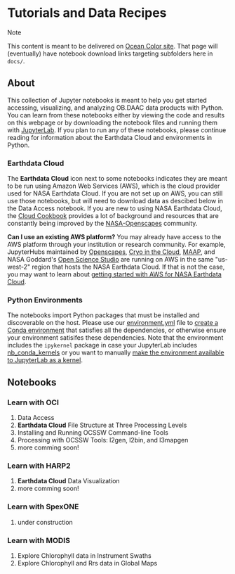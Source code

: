 # Tutorials and Data Recipes

> [!NOTE]
> This content is meant to be delivered on [Ocean Color site][tutorials].
> That page will (eventually) have notebook download links targeting subfolders here in `docs/`.

## About

This collection of Jupyter notebooks is meant to help you get started accessing, visualizing, and analyzing
OB.DAAC data products with Python. You can learn from these notebooks either by viewing the code and results on this
webpage or by downloading the notebook files and running them with [JupyterLab][jupyterlab]. If you
plan to run any of these notebooks, please continue reading for information about the Earthdata Cloud and environments in Python.

### Earthdata Cloud

The **Earthdata Cloud** icon next to some notebooks indicates they are meant to be run using Amazon Web Services (AWS), which is the cloud provider used for NASA Earthdata Cloud. If you are not set up on AWS, you can still use those notebooks, but will need to download data as descibed below in the Data Access notebook. If you are new to using NASA Earthdata Cloud, the [Cloud Cookbook][cookbook] provides a lot of background and resources that are constantly being improved by the [NASA-Openscapes][openscapes] community.

**Can I use an existing AWS platform?** You may already have access to the AWS platform through your institution or research community. For example, JupyterHubs maintained by [Openscapes][openscapes-hub], [Cryo in the Cloud][cryocloud], [MAAP][maap], and NASA Goddard's [Open Science Studio][oss] are running on AWS in the same "us-west-2" region that hosts the NASA Earthdata Cloud. If that is not the case, you may want to learn about [getting started with AWS for NASA Earthdata Cloud][edcloud].

### Python Environments

The notebooks import Python packages that must be installed and discoverable on the host. Please use our
[environment.yml](./environment.yml) file to [create a Conda environment][conda-env] that satisfies all the dependencies,
or otherwise ensure your environment satisifes these dependencies. Note that the environment includes
the `ipykernel` package in case your JupyterLab includes [nb_conda_kernels][nb_conda_kernels] or you want
to manually [make the environment available to JupyterLab as a kernel][conda-kernel].

## Notebooks

### Learn with OCI

1. Data Access
1. **Earthdata Cloud** File Structure at Three Processing Levels
1. Installing and Running OCSSW Command-line Tools
1. Processing with OCSSW Tools: l2gen, l2bin, and l3mapgen
1. more comming soon!

### Learn with HARP2

1. **Earthdata Cloud** Data Visualization
1. more comming soon!

### Learn with SpexONE

1. under construction

### Learn with MODIS

1. Explore Chlorophyll data in Instrument Swaths
1. Explore Chlorophyll and Rrs data in Global Maps

[tutorials]: https://oceancolor.gsfc.nasa.gov/resources/docs/tutorials/
[jupyterlab]: https://jupyter.org/
[cookbook]: https://nasa-openscapes.github.io/earthdata-cloud-cookbook/
[openscapes]: https://nasa-openscapes.github.io/
[openscapes-hub]: https://openscapes.2i2c.cloud/
[cryocloud]: https://hub.cryointhecloud.com/
[maap]: https://scimaap.net/
[oss]: https://oss.smce.nasa.gov/
[edcloud]: https://www.earthdata.nasa.gov/learn/webinars-and-tutorials/cloud-primer-amazon-web-services
[conda-env]: https://conda.io/projects/conda/en/latest/user-guide/tasks/manage-environments.html#creating-an-environment-from-an-environment-yml-file
[nb_conda_kernels]: https://github.com/anaconda/nb_conda_kernels
[conda-kernel]: https://ipython.readthedocs.io/en/stable/install/kernel_install.html#kernels-for-different-environments
